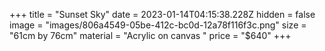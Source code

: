 +++
title = "Sunset Sky"
date = 2023-01-14T04:15:38.228Z
hidden = false
image = "images/806a4549-05be-412c-bc0d-12a78f116f3c.png"
size = "61cm by 76cm"
material = "Acrylic on canvas "
price = "$640"
+++
